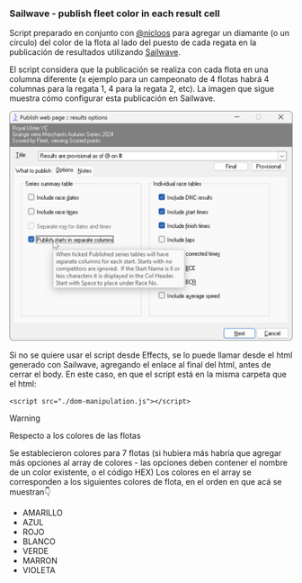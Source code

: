 ### Sailwave - publish fleet color in each result cell

Script preparado en conjunto con [@nicloos](https://github.com/nicloos/nicloos) para agregar un diamante (o un círculo) del color de la flota al lado del puesto de cada regata en la publicación de resultados utilizando [Sailwave](https://www.sailwave.com/).

El script considera que la publicación se realiza con cada flota en una columna diferente (x ejemplo para un campeonato de 4 flotas habrá 4 columnas para la regata 1, 4 para la regata 2, etc). La imagen que sigue muestra cómo configurar esta publicación en Sailwave.

![Screenshot de como configurar la vista con columnas por flota en Sailwave](./sailwaveScreenShot.png)

Si no se quiere usar el script desde Effects, se lo puede llamar desde el html generado con Sailwave, agregando el enlace al final del html, antes de cerrar el body. En este caso, en que el script está en la misma carpeta que el html:

```
<script src="./dom-manipulation.js"></script>

```

> [!WARNING]
> Respecto a los colores de las flotas

Se establecieron colores para 7 flotas (si hubiera más habría que agregar más opciones al array de colores - las opciones deben contener el nombre de un color existente, o el código HEX)
Los colores en el array se corresponden a los siguientes colores de flota, en el orden en que acá se muestran👇

- AMARILLO
- AZUL
- ROJO
- BLANCO
- VERDE
- MARRON
- VIOLETA
